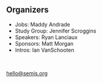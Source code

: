 ## Organizers

- Jobs: Maddy Andrade
- Study Group: Jennifer Scroggins
- Speakers: Ryan Lanciaux
- Sponsors: Matt Morgan
- Intros: Ian VanSchooten

<br />

hello@semjs.org
